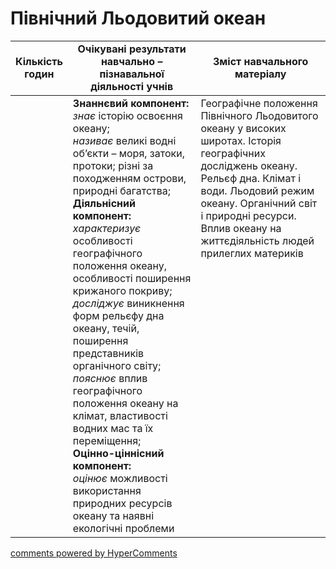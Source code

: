 <div id="hypercomments_widget" class="js-hypercomments-widget invisible"></div>

# Північний Льодовитий океан

<table>
  <tr>
    <td width="10%" align="center"><b>Кількість годин</b></td>  
    <td width="45%" align="center"><b>Очікувані  результати  навчально – пізнавальної  діяльності  учнів</b></td>
    <td width="45%" align="center"><b>Зміст навчального матеріалу</b></td>
  </tr>
<tbody>
  <tr>
<td width="10%" style="vertical-align:top !important;"></td>
    <td width="45%" style="vertical-align:top !important;">
    <b>Знаннєвий компонент:</b><br>
    <i>знає</i> історію освоєння океану;<br>
    <i>називає</i> великі  водні об’єкти – моря, затоки, протоки; різні за походженням острови, природні багатства;<br>
    <b>Діяльнісний компонент:</b><br>
    <i>характеризує</i> особливості географічного положення океану, особливості поширення крижаного покриву;<br>
    <i>досліджує</i> виникнення форм рельєфу дна океану, течій, поширення представників органічного світу;<br>
    <i>пояснює</i> вплив географічного положення океану на клімат, властивості водних мас та їх переміщення;<br>
    <b>Оцінно-ціннісний компонент:</b><br>
    <i>оцінює</i> можливості використання природних ресурсів океану та наявні екологічні проблеми	
    </td>
    <td width="45%" style="vertical-align:top !important;">
    Географічне положення Північного Льодовитого  океану у високих широтах. Історія географічних досліджень океану. Рельєф дна. Клімат і води. Льодовий режим океану.  Органічний світ і природні ресурси. Вплив океану на життєдіяльність людей прилеглих материків
    </td>
  </tr>
</tbody>
</table>

<div class="js-hypercomments-container">
<a href="http://hypercomments.com" class="hc-link" title="comments widget">comments powered by HyperComments</a>
</div>